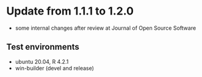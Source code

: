 # Update from 1.1.1 to 1.2.0

- some internal changes after review at Journal of Open Source Software


## Test environments
* ubuntu 20.04, R 4.2.1
* win-builder (devel and release)


